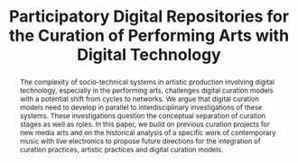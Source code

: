 ---
abstract: The complexity of socio-technical systems in artistic production involving
  digital technology, especially in the performing arts, challenges digital curation
  models with a potential shift from cycles to networks. We argue that digital curation
  models need to develop in parallel to interdisciplinary investigations of these
  systems. These investigations question the conceptual separation of curation stages
  as well as roles. In this paper, we build on previous curation projects for new
  media arts and on the historical analysis of a specific work of contemporary music
  with live electronics to propose future directions for the integration of curation
  practices, artistic practices and digital curation models.
creators:
- Boutard, Guillaume
date: null
document_url: https://services.phaidra.univie.ac.at/api/object/o:429535/download
grand_parent: iPRES
institutions: []
keywords:
- digital curation; artistic practice; music with live electronics; participatory
  digital repositories
landing_page_url: https://phaidra.univie.ac.at/o:429535
language: eng
layout: publication
license: CC BY 4.0 International
notes_url: null
parent: iPRES 2015
presentation_url: null
publication_type: paper
size: 187156
source_name: iPRES
title: Participatory Digital Repositories for the Curation of Performing Arts with
  Digital Technology
year: 2015
---